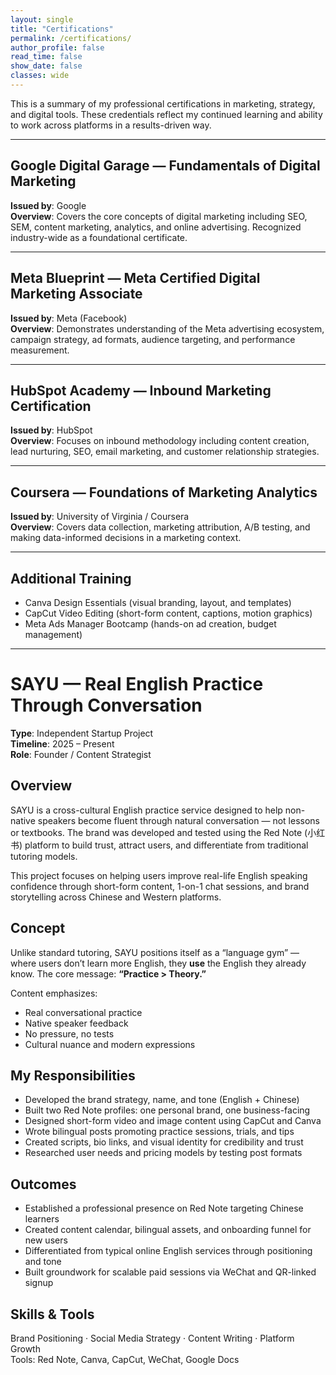 ```yaml
---
layout: single
title: "Certifications"
permalink: /certifications/
author_profile: false
read_time: false
show_date: false
classes: wide
---
```

This is a summary of my professional certifications in marketing, strategy, and digital tools. These credentials reflect my continued learning and ability to work across platforms in a results-driven way.

---

## Google Digital Garage — Fundamentals of Digital Marketing  
**Issued by**: Google  
**Overview**: Covers the core concepts of digital marketing including SEO, SEM, content marketing, analytics, and online advertising. Recognized industry-wide as a foundational certificate.

---

## Meta Blueprint — Meta Certified Digital Marketing Associate  
**Issued by**: Meta (Facebook)  
**Overview**: Demonstrates understanding of the Meta advertising ecosystem, campaign strategy, ad formats, audience targeting, and performance measurement.

---

## HubSpot Academy — Inbound Marketing Certification  
**Issued by**: HubSpot  
**Overview**: Focuses on inbound methodology including content creation, lead nurturing, SEO, email marketing, and customer relationship strategies.

---

## Coursera — Foundations of Marketing Analytics  
**Issued by**: University of Virginia / Coursera  
**Overview**: Covers data collection, marketing attribution, A/B testing, and making data-informed decisions in a marketing context.

---

## Additional Training  
- Canva Design Essentials (visual branding, layout, and templates)  
- CapCut Video Editing (short-form content, captions, motion graphics)  
- Meta Ads Manager Bootcamp (hands-on ad creation, budget management)

---

# SAYU — Real English Practice Through Conversation

**Type**: Independent Startup Project  
**Timeline**: 2025 – Present  
**Role**: Founder / Content Strategist

## Overview

SAYU is a cross-cultural English practice service designed to help non-native speakers become fluent through natural conversation — not lessons or textbooks. The brand was developed and tested using the Red Note (小红书) platform to build trust, attract users, and differentiate from traditional tutoring models.

This project focuses on helping users improve real-life English speaking confidence through short-form content, 1-on-1 chat sessions, and brand storytelling across Chinese and Western platforms.

## Concept

Unlike standard tutoring, SAYU positions itself as a “language gym” — where users don’t learn more English, they **use** the English they already know. The core message: **“Practice > Theory.”**

Content emphasizes:
- Real conversational practice
- Native speaker feedback
- No pressure, no tests
- Cultural nuance and modern expressions

## My Responsibilities

- Developed the brand strategy, name, and tone (English + Chinese)
- Built two Red Note profiles: one personal brand, one business-facing
- Designed short-form video and image content using CapCut and Canva
- Wrote bilingual posts promoting practice sessions, trials, and tips
- Created scripts, bio links, and visual identity for credibility and trust
- Researched user needs and pricing models by testing post formats

## Outcomes

- Established a professional presence on Red Note targeting Chinese learners  
- Created content calendar, bilingual assets, and onboarding funnel for new users  
- Differentiated from typical online English services through positioning and tone  
- Built groundwork for scalable paid sessions via WeChat and QR-linked signup

## Skills & Tools

Brand Positioning · Social Media Strategy · Content Writing · Platform Growth  
Tools: Red Note, Canva, CapCut, WeChat, Google Docs
